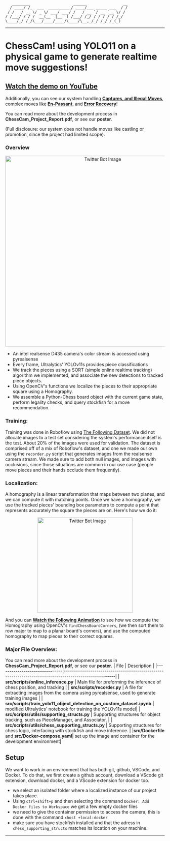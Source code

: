 ﻿
```
   ________                   ______                __
  / ____/ /_  ___  __________/ ____/___ _____ ___  / /
 / /   / __ \/ _ \/ ___/ ___/ /   / __ `/ __ `__ \/ /
/ /___/ / / /  __(__  |__  ) /___/ /_/ / / / / / /_/
\____/_/ /_/\___/____/____/\____/\__,_/_/ /_/ /_(_)
```
***

# ChessCam! using YOLO11 on a physical game to generate realtime move suggestions! 

## [Watch the demo on YouTube](https://www.youtube.com/watch?v=ubye3jiIMzM) 

Additionally, you can see our system handling [**Captures, and Illegal Moves**](https://www.youtube.com/watch?v=eKCE8y1vlIw&feature=youtu.be), complex moves like **[En-Passant](https://www.youtube.com/watch?v=2sT8WWDWMfo)**, and **[Error Recovery](https://www.youtube.com/watch?v=qV9FdVCifS0)**! 

You can read more about the development process in **ChessCam_Project_Report.pdf**, or see our **poster**.

(Full disclosure: our system does not handle moves like castling or promotion, since the project had limited scope). 

### Overview 

<p align="center">
  <img src="https://github.com/user-attachments/assets/00e8d395-7ecd-48d3-86ec-980bfdfd2ef5" alt="Twitter Bot Image" width="600"/>
</p>

* An intel realsense D435 camera's color stream is accessed using pyrealsense
* Every frame, Ultralytics' YOLOv11s provides piece classifications
* We track the pieces using a SORT (simple online realtime tracking) algorithm we implemented, and associate the new detections to tracked piece objects.
* Using OpenCV's functions we localize the pieces to their appropriate square using a Homography.
* We assemble a Python-Chess board object with the current game state, perform legality checks, and query stockfish for a move recommendation.

### Training: 
Training was done in Roboflow using [The Following Dataset](https://app.roboflow.com/bonus-bghtl/chess-newest-71ioo/2). We did not allocate images to a test set considering the system's performance itself is the test. About 20% of the images were used for validation. The dataset is comprised off of a mix of Roboflow's dataset, and one we made our own using the `recorder.py` script that generates images from the realsense camera stream. We made sure to add both null images, and images with occlusions, since those situations are common in our use case (people move pieces and their hands occlude them frequently). 

### Localization:
A homography is a linear transformation that maps between two planes, and we can compute it with matching points. Once we have a homography, we use the tracked pieces' bounding box parameters to compute a point that represents accurately the square the pieces are on. Here's how we do it: 

<p align="center">
  <img src="https://github.com/user-attachments/assets/05e5c7e8-a762-4a3f-890a-d09b524d3911" alt="Twitter Bot Image" width="300"/>
</p>

And you can **[Watch the Following Animation](https://youtu.be/ZMWNphRdz5o)** to see how we compute the Homography using OpenCV's `findChessBoardCorners`, (we then sort them to row major to map to a planar board's corners), and use the computed homography to map pieces to their correct squares. 

### Major File Overview: 
You can read more about the development process in **ChessCam_Project_Report.pdf**, or see our **poster**.
| File                          | Description                                                                                           |
|-------------------------------|-------------------------------------------------------------------------------------------------------|
| **src/scripts/online_inference.py**                | Main file for preforming the inference of chess position, and tracking |
| **src/scripts/recorder.py** | A file for extracting images from the camera using pyrealsense, used to generate training images   |
| **src/scripts/train_yolo11_object_detection_on_custom_dataset.ipynb**   | modified Ultralytics' notebook for training the YOLOv11s model|
| **src/scripts/utils/supporting_structs.py** |  Supporting structures for object tracking, such as PieceManager, and Associator.                   |
| **src/scripts/utils/chess_supporting_structs.py** | Supporting structures for chess logic, interfacing with stockfish and move inference.                             |
|**src/Dockerfile** and **src/Docker-compose.yaml**| set up the image and container for the development environment|

## Setup

We want to work in an environment that has both git, github, VSCode, and Docker.
To do that, we first create a github account, download a VScode git extension, download docker, and a
VScode extension for docker too.

- we select an isolated folder where a localized instance of our project takes place.
- Using `ctrl+shift+p` and then selecting the command `Docker: Add Docker files to Workspace` we get a few empty docker files
- we need to give the container permission to access the camera, this is done with the command `xhost +local:docker`
- make sure you have stockfish installed and that the adress in `chess_supporting_structs` matches its location on your machine.
---
